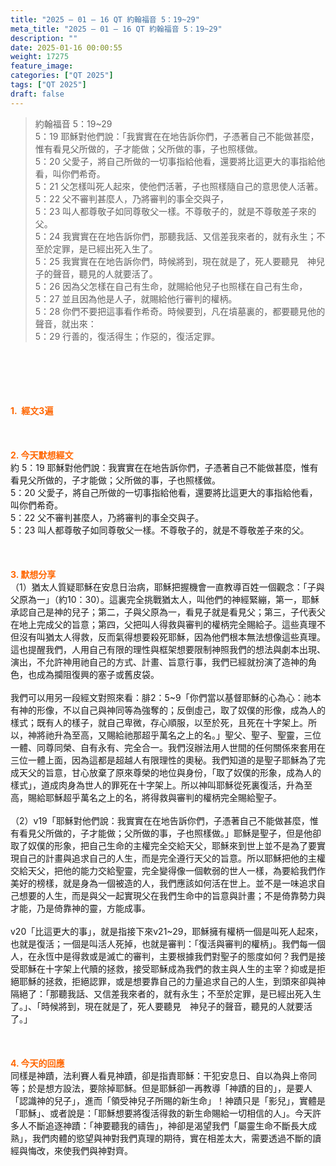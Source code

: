 ```yaml
---
title: "2025 – 01 – 16 QT 約翰福音 5：19~29"
meta_title: "2025 – 01 – 16 QT 約翰福音 5：19~29"
description: ""
date: 2025-01-16 00:00:55
weight: 17275
feature_image: 
categories: ["QT 2025"]
tags: ["QT 2025"]
draft: false
---
```


<blockquote>約翰福音 5：19~29<br />
5：19 耶穌對他們說：「我實實在在地告訴你們，子憑著自己不能做甚麼，惟有看見父所做的，子才能做；父所做的事，子也照樣做。<br />
5：20 父愛子，將自己所做的一切事指給他看，還要將比這更大的事指給他看，叫你們希奇。<br />
5：21 父怎樣叫死人起來，使他們活著，子也照樣隨自己的意思使人活著。<br />
5：22 父不審判甚麼人，乃將審判的事全交與子，<br />
5：23 叫人都尊敬子如同尊敬父一樣。不尊敬子的，就是不尊敬差子來的父。<br />
5：24 我實實在在地告訴你們，那聽我話、又信差我來者的，就有永生；不至於定罪，是已經出死入生了。<br />
5：25 我實實在在地告訴你們，時候將到，現在就是了，死人要聽見　神兒子的聲音，聽見的人就要活了。<br />
5：26 因為父怎樣在自己有生命，就賜給他兒子也照樣在自己有生命，<br />
5：27 並且因為他是人子，就賜給他行審判的權柄。<br />
5：28 你們不要把這事看作希奇。時候要到，凡在墳墓裏的，都要聽見他的聲音，就出來：<br />
5：29 行善的，復活得生；作惡的，復活定罪。</blockquote><br />
&nbsp;<br />
<br />
&nbsp;<br />
<br />
<span style="color: #ff6600;" data-darkreader-inline-color=""><strong>1.  經文3遍</strong></span><br />
<br />
&nbsp;<br />
<br />
<span style="color: #ff6600;" data-darkreader-inline-color=""><strong>2. 今天默想經文<br />
</strong></span>約 5：19 耶穌對他們說：我實實在在地告訴你們，子憑著自己不能做甚麼，惟有看見父所做的，子才能做；父所做的事，子也照樣做。<br />
5：20 父愛子，將自己所做的一切事指給他看，還要將比這更大的事指給他看，叫你們希奇。<br />
5：22 父不審判甚麼人，乃將審判的事全交與子。<br />
5：23 叫人都尊敬子如同尊敬父一樣。不尊敬子的，就是不尊敬差子來的父。<br />
<br />
&nbsp;<br />
<br />
<strong><span style="color: #ff6600;" data-darkreader-inline-color="">3. 默想分享<br />
</span></strong>（1）猶太人質疑耶穌在安息日治病，耶穌把握機會一直教導百姓一個觀念：「子與父原為一」（約10：30）。這裏完全挑戰猶太人，叫他們的神經緊繃，第一，耶穌承認自己是神的兒子；第二，子與父原為一，看見子就是看見父；第三，子代表父在地上完成父的旨意；第四，父把叫人得救與審判的權柄完全賜給子。這些真理不但沒有叫猶太人得救，反而氣得想要殺死耶穌，因為他們根本無法想像這些真理。這也提醒我們，人用自己有限的理性與框架想要限制神照我們的想法與劇本出現、演出，不允許神用祂自己的方式、計畫、旨意行事，我們已經就扮演了造神的角色，也成為攔阻復興的塞子或舊皮袋。<br />
<br />
我們可以用另一段經文對照來看：腓2：5~9「你們當以基督耶穌的心為心：祂本有神的形像，不以自己與神同等為強奪的；反倒虛己，取了奴僕的形像，成為人的樣式；既有人的樣子，就自己卑微，存心順服，以至於死，且死在十字架上。所以，神將祂升為至高，又賜給祂那超乎萬名之上的名。」聖父、聖子、聖靈，三位一體、同尊同榮、自有永有、完全合一。我們沒辦法用人世間的任何關係來套用在三位一體上面，因為這都是超越人有限理性的奧秘。我們知道的是聖子耶穌為了完成天父的旨意，甘心放棄了原來尊榮的地位與身份，「取了奴僕的形象，成為人的樣式」，道成肉身為世人的罪死在十字架上。所以神叫耶穌從死裏復活，升為至高，賜給耶穌超乎萬名之上的名，將得救與審判的權柄完全賜給聖子。<br />
<br />
（2）v19「耶穌對他們說：我實實在在地告訴你們，子憑著自己不能做甚麼，惟有看見父所做的，子才能做；父所做的事，子也照樣做。」耶穌是聖子，但是他卻取了奴僕的形象，把自己生命的主權完全交給天父，耶穌來到世上並不是為了要實現自己的計畫與追求自己的人生，而是完全遵行天父的旨意。所以耶穌把他的主權交給天父，把他的能力交給聖靈，完全變得像一個軟弱的世人一樣，為要給我們作美好的榜樣，就是身為一個被造的人，我們應該如何活在世上。並不是一味追求自己想要的人生，而是與父一起實現父在我們生命中的旨意與計畫；不是倚靠勢力與才能，乃是倚靠神的靈，方能成事。<br />
<br />
v20「比這更大的事」，就是指接下來v21~29，耶穌擁有權柄一個是叫死人起來，也就是復活；一個是叫活人死掉，也就是審判：「復活與審判的權柄」。我們每一個人，在永恆中是得救或是滅亡的審判，主要根據我們對聖子的態度如何？我們是接受耶穌在十字架上代贖的拯救，接受耶穌成為我們的救主與人生的主宰？抑或是拒絕耶穌的拯救，拒絕認罪，或是想要靠自己的力量追求自己的人生，到頭來卻與神隔絕了：「那聽我話、又信差我來者的，就有永生；不至於定罪，是已經出死入生了。」、「時候將到，現在就是了，死人要聽見　神兒子的聲音，聽見的人就要活了。」<br />
<br />
&nbsp;<br />
<br />
<strong style="font-size: inherit;"><span style="color: #ff6600;" data-darkreader-inline-color="">4. 今天的回應<br />
</span></strong>同樣是神蹟，法利賽人看見神蹟，卻是指責耶穌：干犯安息日、自以為與上帝同等；於是想方設法，要除掉耶穌。但是耶穌卻一再教導「神蹟的目的」，是要人「認識神的兒子」，進而「領受神兒子所賜的新生命」！神蹟只是「影兒」，實體是「耶穌」、或者說是：「耶穌想要將復活得救的新生命賜給一切相信的人」。今天許多人不斷追逐神蹟：「神要聽我的禱告」，神卻是渴望我們「屬靈生命不斷長大成熟」，我們肉體的慾望與神對我們真理的期待，實在相差太大，需要透過不斷的讀經與悔改，來使我們與神對齊。<br />
<br />
&nbsp;
        